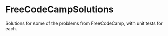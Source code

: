 # FreeCodeCampSolutions

Solutions for some of the problems from FreeCodeCamp, with unit tests for each.
